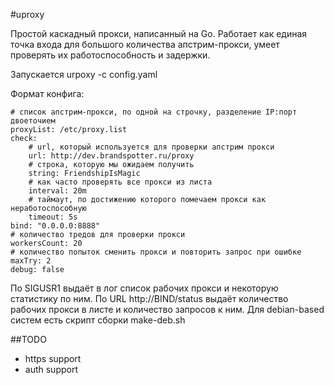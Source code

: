 #uproxy

Простой каскадный прокси, написанный на Go.
Работает как единая точка входа для большого количества апстрим-прокси, умеет проверять их работоспособность и задержки.

Запускается urpoxy -c config.yaml

Формат конфига:
```
# список апстрим-прокси, по одной на строчку, разделение IP:порт двоеточием
proxyList: /etc/proxy.list
check:
	# url, который используется для проверки апстрим прокси
    url: http://dev.brandspotter.ru/proxy
	# строка, которую мы ожидаем получить
    string: FriendshipIsMagic
	# как часто проверять все прокси из листа
    interval: 20m
	# таймаут, по достижению которого помечаем прокси как неработоспособную
    timeout: 5s
bind: "0.0.0.0:8888"
# количество тредов для проверки прокси
workersCount: 20
# количество попыток сменить прокси и повторить запрос при ошибке
maxTry: 2
debug: false
```

По SIGUSR1 выдаёт в лог список рабочих прокси и некоторую статистику по ним.
По URL http://BIND/status выдаёт количество рабочих прокси в листе и количество запросов к ним.
Для debian-based систем есть скрипт сборки make-deb.sh

##TODO
 - https support
 - auth support
